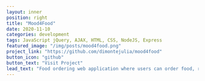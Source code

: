 ```yaml
---
layout: inner
position: right
title: "Mood4Food"
date: 2020-11-10
categories: development
tags: JavaScript jQuery, AJAX, HTML, CSS, NodeJS, Express
featured_image: "/img/posts/mood4food.png"
project_link: "https://github.com/dimontejulia/mood4food"
button_icon: "github"
button_text: "Visit Project"
lead_text: "Food ordering web application where users can order food, receive an SMS notification and SMS updates from a "restaurant" user."
---
```

